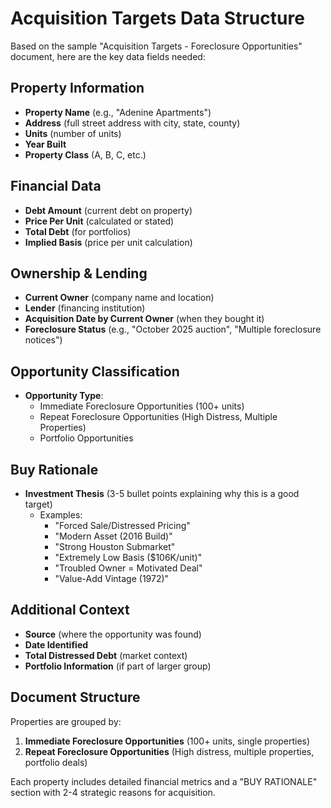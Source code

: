 # Acquisition Targets Data Structure

Based on the sample "Acquisition Targets - Foreclosure Opportunities" document, here are the key data fields needed:

## Property Information
- **Property Name** (e.g., "Adenine Apartments")
- **Address** (full street address with city, state, county)
- **Units** (number of units)
- **Year Built**
- **Property Class** (A, B, C, etc.)

## Financial Data
- **Debt Amount** (current debt on property)
- **Price Per Unit** (calculated or stated)
- **Total Debt** (for portfolios)
- **Implied Basis** (price per unit calculation)

## Ownership & Lending
- **Current Owner** (company name and location)
- **Lender** (financing institution)
- **Acquisition Date by Current Owner** (when they bought it)
- **Foreclosure Status** (e.g., "October 2025 auction", "Multiple foreclosure notices")

## Opportunity Classification
- **Opportunity Type**:
  - Immediate Foreclosure Opportunities (100+ units)
  - Repeat Foreclosure Opportunities (High Distress, Multiple Properties)
  - Portfolio Opportunities
  
## Buy Rationale
- **Investment Thesis** (3-5 bullet points explaining why this is a good target)
  - Examples:
    - "Forced Sale/Distressed Pricing"
    - "Modern Asset (2016 Build)"
    - "Strong Houston Submarket"
    - "Extremely Low Basis ($106K/unit)"
    - "Troubled Owner = Motivated Deal"
    - "Value-Add Vintage (1972)"

## Additional Context
- **Source** (where the opportunity was found)
- **Date Identified**
- **Total Distressed Debt** (market context)
- **Portfolio Information** (if part of larger group)

## Document Structure
Properties are grouped by:
1. **Immediate Foreclosure Opportunities** (100+ units, single properties)
2. **Repeat Foreclosure Opportunities** (High distress, multiple properties, portfolio deals)

Each property includes detailed financial metrics and a "BUY RATIONALE" section with 2-4 strategic reasons for acquisition.

